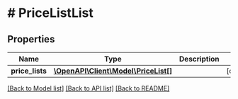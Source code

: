# # PriceListList

## Properties

Name | Type | Description | Notes
------------ | ------------- | ------------- | -------------
**price_lists** | [**\OpenAPI\Client\Model\PriceList[]**](PriceList.md) |  | [optional]

[[Back to Model list]](../../README.md#models) [[Back to API list]](../../README.md#endpoints) [[Back to README]](../../README.md)
